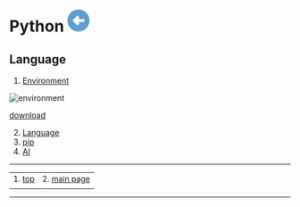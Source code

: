 # Python [![back](../assets/back.svg)](../README.md) 

## Language

1. [Environment](./models.md)

![environment](./assets/environment.gif)

[download](./assets/environment.pptx)


2. [Language](./main.md)
3. [pip](./main.md)
3. [AI](./main.md)


- - -
|     |     |
| --- | --- |
| 1. [top](#configuration) | 2. [main page](../README.md) |
|     |     |
- - -

